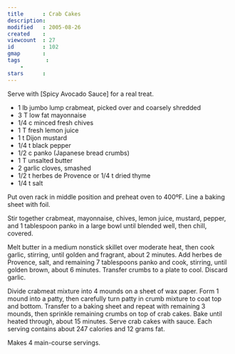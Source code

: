 ```yaml
---
title      : Crab Cakes
description: 
modified   : 2005-08-26
created    : 
viewcount  : 27
id         : 102
gmap       : 
tags        :
    - 
stars      : 
---
```


 Serve with [Spicy Avocado Sauce] for a real treat.

* 1 lb jumbo lump crabmeat, picked over and coarsely shredded
* 3 T low fat mayonnaise
* 1/4 c minced fresh chives
* 1 T fresh lemon juice
* 1 t Dijon mustard
* 1/4 t black pepper
* 1/2 c panko (Japanese bread crumbs) 
* 1 T unsalted butter
* 2 garlic cloves, smashed
* 1/2 t herbes de Provence or 1/4 t dried thyme
* 1/4 t salt 

Put oven rack in middle position and preheat oven to 400ºF. Line a baking sheet with foil.

Stir together crabmeat, mayonnaise, chives, lemon juice, mustard, pepper, and 1 tablespoon panko in a large bowl until blended well, then chill, covered.

Melt butter in a medium nonstick skillet over moderate heat, then cook garlic, stirring, until golden and fragrant, about 2 minutes. Add herbes de Provence, salt, and remaining 7 tablespoons panko and cook, stirring, until golden brown, about 6 minutes. Transfer crumbs to a plate to cool. Discard garlic.

Divide crabmeat mixture into 4 mounds on a sheet of wax paper. Form 1 mound into a patty, then carefully turn patty in crumb mixture to coat top and bottom. Transfer to a baking sheet and repeat with remaining 3 mounds, then sprinkle remaining crumbs on top of crab cakes. Bake until heated through, about 15 minutes. Serve crab cakes with sauce.  Each serving contains about 247 calories and 12 grams fat. 

Makes 4 main-course servings.

